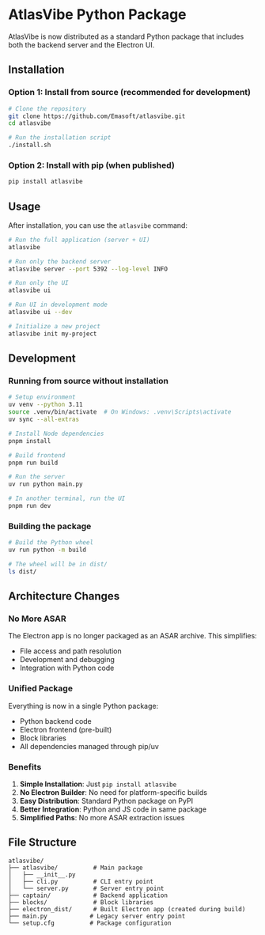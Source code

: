 # AtlasVibe Python Package

AtlasVibe is now distributed as a standard Python package that includes both the backend server and the Electron UI.

## Installation

### Option 1: Install from source (recommended for development)

```bash
# Clone the repository
git clone https://github.com/Emasoft/atlasvibe.git
cd atlasvibe

# Run the installation script
./install.sh
```

### Option 2: Install with pip (when published)

```bash
pip install atlasvibe
```

## Usage

After installation, you can use the `atlasvibe` command:

```bash
# Run the full application (server + UI)
atlasvibe

# Run only the backend server
atlasvibe server --port 5392 --log-level INFO

# Run only the UI
atlasvibe ui

# Run UI in development mode
atlasvibe ui --dev

# Initialize a new project
atlasvibe init my-project
```

## Development

### Running from source without installation

```bash
# Setup environment
uv venv --python 3.11
source .venv/bin/activate  # On Windows: .venv\Scripts\activate
uv sync --all-extras

# Install Node dependencies
pnpm install

# Build frontend
pnpm run build

# Run the server
uv run python main.py

# In another terminal, run the UI
pnpm run dev
```

### Building the package

```bash
# Build the Python wheel
uv run python -m build

# The wheel will be in dist/
ls dist/
```

## Architecture Changes

### No More ASAR

The Electron app is no longer packaged as an ASAR archive. This simplifies:
- File access and path resolution
- Development and debugging
- Integration with Python code

### Unified Package

Everything is now in a single Python package:
- Python backend code
- Electron frontend (pre-built)
- Block libraries
- All dependencies managed through pip/uv

### Benefits

1. **Simple Installation**: Just `pip install atlasvibe`
2. **No Electron Builder**: No need for platform-specific builds
3. **Easy Distribution**: Standard Python package on PyPI
4. **Better Integration**: Python and JS code in same package
5. **Simplified Paths**: No more ASAR extraction issues

## File Structure

```
atlasvibe/
├── atlasvibe/          # Main package
│   ├── __init__.py
│   ├── cli.py          # CLI entry point
│   └── server.py       # Server entry point
├── captain/            # Backend application
├── blocks/             # Block libraries
├── electron_dist/      # Built Electron app (created during build)
├── main.py            # Legacy server entry point
└── setup.cfg          # Package configuration
```